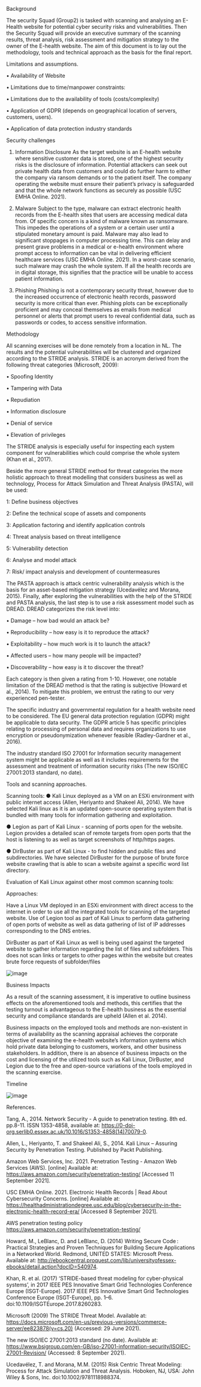 Background

The security Squad (Group2) is tasked with scanning and analysing an E-Health website for potential cyber security risks and vulnerabilities. Then the Security Squad will provide an executive summary of the scanning results, threat analysis, risk assessment and mitigation strategy to the owner of the E-health website. The aim of this document is to lay out the methodology, tools and technical approach as the basis for the final report.

Limitations and assumptions.

•	Availability of Website

•	Limitations due to time/manpower constraints:

•	Limitations due to the availability of tools (costs/complexity)

•	Application of GDPR (depends on geographical location of servers, customers, users).

•	Application of data protection industry standards

Security challenges 
 
1. 	Information Disclosure
As the target website is an E-health website where sensitive customer data is stored, one of the highest security risks is the disclosure of information. Potential attackers can seek out private health data from customers and could do further harm to either the company via ransom demands or to the patient itself. The company operating the website must ensure their patient’s privacy is safeguarded and that the whole network functions as securely as possible (USC EMHA Online. 2021).


2. 	Malware
Subject to the type, malware can extract electronic health records from the E-health sites that users are accessing medical data from. Of specific concern is a kind of malware known as ransomware. This impedes the operations of a system or a certain user until a stipulated monetary amount is paid.
Malware may also lead to significant stoppages in computer processing time. This can delay and present grave problems in a medical or e-health environment where prompt access to information can be vital in delivering efficient healthcare services (USC EMHA Online. 2021). In a worst-case scenario, such malware may crash the whole system. If all the health records are in digital storage, this signifies that the practice will be unable to access patient information.


3. 	Phishing
Phishing is not a contemporary security threat, however due to the increased occurrence of electronic health records, password security is more critical than ever. Phishing plots can be exceptionally proficient and may conceal themselves as emails from medical personnel or alerts that prompt users to reveal confidential data, such as passwords or codes, to access sensitive information.


Methodology 

All scanning exercises will be done remotely from a location in NL. The results and the potential vulnerabilities will be clustered and organized according to the STRIDE analysis. STRIDE is an acronym derived from the following threat categories (Microsoft, 2009):

•	Spoofing Identity

•	Tampering with Data

•	Repudiation

•	Information disclosure

•	Denial of service

•	Elevation of privileges

The STRIDE analysis is especially useful for inspecting each system component for vulnerabilities which could comprise the whole system (Khan et al., 2017).  

Beside the more general STRIDE method for threat categories the more holistic approach to threat modelling that considers business as well as technology, Process for Attack Simulation and Threat Analysis (PASTA), will be used:

1: Define business objectives

2: Define the technical scope of assets and components

3: Application factoring and identify application controls

4: Threat analysis based on threat intelligence

5: Vulnerability detection

6: Analyse and model attack

7: Risk/ impact analysis and development of countermeasures

The PASTA approach is attack centric vulnerability analysis which is the basis for an asset-based mitigation strategy (Ucedavélez and Morana, 2015).
Finally, after exploring the vulnerabilities with the help of the STRIDE and PASTA analysis, the last step is to use a risk assessment model such as DREAD.
DREAD categorizes the risk level into:

•	Damage – how bad would an attack be?

•	Reproducibility – how easy is it to reproduce the attack?

•	Exploitability – how much work is it to launch the attack?

•	Affected users – how many people will be impacted?

•	Discoverability – how easy is it to discover the threat?

Each category is then given a rating from 1-10. However, one notable limitation of the DREAD method is that the rating is subjective (Howard et al., 2014). To mitigate this problem, we entrust the rating to our very experienced pen-tester.

The specific industry and governmental regulation for a health website need to be considered. The EU general data protection regulation (GDPR) might be applicable to data security. The GDPR article 5 has specific principles relating to processing of personal data and requires organizations to use encryption or pseudonymization whenever feasible (Radley-Gardner et al., 2016). 

The industry standard ISO 27001 for Information security management system might be applicable as well as it includes requirements for the assessment and treatment of information security risks (The new ISO/IEC 27001:2013 standard, no date).

Tools and scanning approaches.

Scanning tools:
●	Kali Linux deployed as a VM on an ESXi environment with public internet access (Allen, Heriyanto and Shakeel Ali, 2014). We have selected Kali linux as it is an updated open-source operating system that is bundled with many tools for information gathering and exploitation. 

●	Legion as part of Kali Linux - scanning of ports open for the website. Legion provides a detailed scan of remote targets from open ports that the host is listening to as well as target screenshots of http/https pages. 

●	DirBuster as part of Kali Linux - to find hidden and public files and subdirectories. We have selected DirBuster for the purpose of brute force website crawling that is able to scan a website against a specific word list directory. 

Evaluation of Kali Linux against other most common scanning tools:
 
Approaches: 

Have a Linux VM deployed in an ESXi environment with direct access to the internet in order to use all the integrated tools for scanning of the targeted website. 
Use of Legion tool as part of Kali Linux to perform data gathering of open ports of website as well as data gathering of list of IP addresses corresponding to the DNS entries. 

DirBuster as part of Kali Linux as well is being used against the targeted website to gather information regarding the list of files and subfolders. This does not scan links or targets to other pages within the website but creates brute force requests of subfolder/files

![image](https://user-images.githubusercontent.com/83823903/139730107-7305284c-8e32-4509-9ace-055268ccc427.png)


Business Impacts 

As a result of the scanning assessment, it is imperative to outline business effects on the aforementioned tools and methods, this certifies that the testing turnout is advantageous to the E-health business as the essential security and compliance standards are upheld (Allen et al. 2014).

Business impacts on the employed tools and methods are non-existent in terms of availability as the scanning appraisal achieves the corporate objective of examining the e-health website’s information systems which hold private data belonging to customers, workers, and other business stakeholders.  In addition, there is an absence of business impacts on the cost and licensing of the utilized tools such as Kali Linux, DirBuster, and Legion due to the free and open-source variations of the tools employed in the scanning exercise.
 


Timeline

![image](https://user-images.githubusercontent.com/83823903/139734210-7ffee047-e08a-4c2b-92fa-430ccbc390e1.png)






References.

Tang, A., 2014. Network Security - A guide to penetration testing. 8th ed. pp.8-11. ISSN 1353-4858, available at: https://0-doi-org.serlib0.essex.ac.uk/10.1016/S1353-4858(14)70079-0.

Allen, L., Heriyanto, T. and Shakeel Ali, S., 2014. Kali Linux – Assuring Security by Penetration Testing. Published by Packt Publishing.

Amazon Web Services, Inc. 2021. Penetration Testing - Amazon Web Services (AWS). [online] Available at: https://aws.amazon.com/security/penetration-testing/  [Accessed 11 September 2021].

USC EMHA Online. 2021. Electronic Health Records | Read About Cybersecurity Concerns. [online] Available at: <https://healthadministrationdegree.usc.edu/blog/cybersecurity-in-the-electronic-health-record-era/> [Accessed 8 September 2021].

AWS penetration testing policy https://aws.amazon.com/security/penetration-testing/

Howard, M., LeBlanc, D. and LeBlanc, D. (2014) Writing Secure Code : Practical Strategies and Proven Techniques for Building Secure Applications in a Networked World. Redmond, UNITED STATES: Microsoft Press. Available at: http://ebookcentral.proquest.com/lib/universityofessex-ebooks/detail.action?docID=540974.

Khan, R. et al. (2017) ‘STRIDE-based threat modeling for cyber-physical systems’, in 2017 IEEE PES Innovative Smart Grid Technologies Conference Europe (ISGT-Europe). 2017 IEEE PES Innovative Smart Grid Technologies Conference Europe (ISGT-Europe), pp. 1–6. doi:10.1109/ISGTEurope.2017.8260283.

Microsoft (2009) The STRIDE Threat Model. Available at: https://docs.microsoft.com/en-us/previous-versions/commerce-server/ee823878(v=cs.20) (Accessed: 29 June 2021).

The new ISO/IEC 27001:2013 standard (no date). Available at: https://www.bsigroup.com/en-GB/iso-27001-information-security/ISOIEC-27001-Revision/ (Accessed: 8 September 2021).

Ucedavélez, T. and Morana, M.M. (2015) Risk Centric Threat Modeling: Process for Attack Simulation and Threat Analysis. Hoboken, NJ, USA: John Wiley & Sons, Inc. doi:10.1002/9781118988374.






